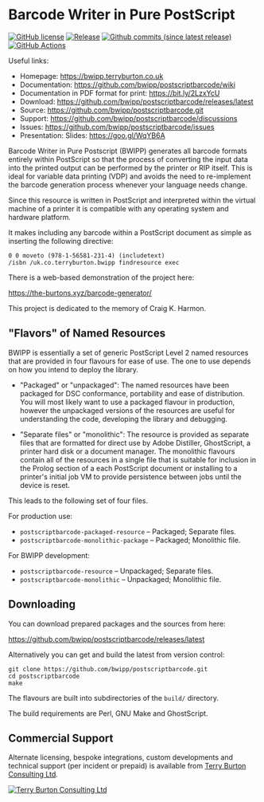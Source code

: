 Barcode Writer in Pure PostScript
=================================

[![GitHub license](https://img.shields.io/github/license/bwipp/postscriptbarcode.svg)](https://github.com/bwipp/postscriptbarcode/blob/master/LICENSE)
[![Release](https://img.shields.io/github/release/bwipp/postscriptbarcode.svg)](https://github.com/bwipp/postscriptbarcode/releases/latest)
[![Github commits (since latest release)](https://img.shields.io/github/commits-since/bwipp/postscriptbarcode/latest.svg)](https://github.com/bwipp/postscriptbarcode/commits/master)
[![GitHub Actions](https://github.com/bwipp/postscriptbarcode/workflows/BWIPP%20CI/badge.svg?branch=master)](https://github.com/bwipp/postscriptbarcode/actions)

Useful links:

* Homepage: <https://bwipp.terryburton.co.uk>
* Documentation: <https://github.com/bwipp/postscriptbarcode/wiki>
* Documentation in PDF format for print: <https://bit.ly/2LzxYcU>
* Download: <https://github.com/bwipp/postscriptbarcode/releases/latest>
* Source: <https://github.com/bwipp/postscriptbarcode.git>
* Support: <https://github.com/bwipp/postscriptbarcode/discussions>
* Issues: <https://github.com/bwipp/postscriptbarcode/issues>
* Presentation: Slides: <https://goo.gl/WqYB6A>

Barcode Writer in Pure Postscript (BWIPP) generates all barcode formats
entirely within PostScript so that the process of converting the input data
into the printed output can be performed by the printer or RIP itself. This is
ideal for variable data printing (VDP) and avoids the need to re-implement the
barcode generation process whenever your language needs change.

Since this resource is written in PostScript and interpreted within the virtual
machine of a printer it is compatible with any operating system and hardware
platform.

It makes including any barcode within a PostScript document as simple as
inserting the following directive:

    0 0 moveto (978-1-56581-231-4) (includetext)
    /isbn /uk.co.terryburton.bwipp findresource exec

There is a web-based demonstration of the project here:

<https://the-burtons.xyz/barcode-generator/>

This project is dedicated to the memory of Craig K. Harmon.


"Flavors" of Named Resources
-----------------------------

BWIPP is essentially a set of generic PostScript Level 2 named resources that
are provided in four flavours for ease of use. The one to use depends on how
you intend to deploy the library.

* "Packaged" or "unpackaged": The named resources have been packaged for DSC
  conformance, portability and ease of distribution. You will most likely want
  to use a packaged flavour in production, however the unpackaged versions of
  the resources are useful for understanding the code, developing the library
  and debugging.

* "Separate files" or "monolithic": The resource is provided as separate files
  that are formatted for direct use by Adobe Distiller, GhostScript, a printer
  hard disk or a document manager. The monolithic flavours contain all of the
  resources in a single file that is suitable for inclusion in the Prolog
  section of a each PostScript document or installing to a printer's initial
  job VM to provide persistence between jobs until the device is reset.

This leads to the following set of four files.

For production use:

* `postscriptbarcode-packaged-resource` – Packaged; Separate files.
* `postscriptbarcode-monolithic-package` – Packaged; Monolithic file.

For BWIPP development:

* `postscriptbarcode-resource` – Unpackaged; Separate files.
* `postscriptbarcode-monolithic` – Unpackaged; Monolithic file.


Downloading
-----------

You can download prepared packages and the sources from here:

<https://github.com/bwipp/postscriptbarcode/releases/latest>

Alternatively you can get and build the latest from version control:

    git clone https://github.com/bwipp/postscriptbarcode.git
    cd postscriptbarcode
    make

The flavours are built into subdirectories of the `build/` directory.

The build requirements are Perl, GNU Make and GhostScript.


Commercial Support
------------------

Alternate licensing, bespoke integrations, custom developments and technical support (per incident or prepaid) is available from [Terry Burton Consulting Ltd](https://www.terryburton.co.uk).

[![Terry Burton Consulting Ltd](https://www.terryburton.co.uk/logo.png)](https://www.terryburton.co.uk)
